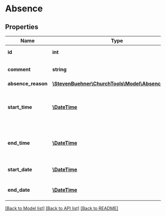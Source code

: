 # Absence

## Properties
Name | Type | Description | Notes
------------ | ------------- | ------------- | -------------
**id** | **int** | ID of Record | 
**comment** | **string** | Name, description for absence | 
**absence_reason** | [**\StevenBuehner\ChurchTools\Model\AbsenceReason**](AbsenceReason.md) |  | 
**start_time** | [**\DateTime**](\DateTime.md) | When this absence begins. Is null if absence is all-day. | [optional] 
**end_time** | [**\DateTime**](\DateTime.md) | When this absence ends. Is null if absence is all-day. | [optional] 
**start_date** | [**\DateTime**](\DateTime.md) | When this absence begins. | 
**end_date** | [**\DateTime**](\DateTime.md) | When this absence ends. | 

[[Back to Model list]](../../README.md#documentation-for-models) [[Back to API list]](../../README.md#documentation-for-api-endpoints) [[Back to README]](../../README.md)

